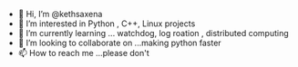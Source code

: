 - 👋 Hi, I’m @kethsaxena
- 👀 I’m interested in Python , C++, Linux  projects
- 🌱 I’m currently learning ... watchdog, log roation , distributed computing
- 💞️ I’m looking to collaborate on ...making python faster 
- 📫 How to reach me ...please don't 

<!---
kethsaxena/kethsaxena is a ✨ special ✨ repository because its `README.md` (this file) appears on your GitHub profile.
You can click the Preview link to take a look at your changes.
--->
